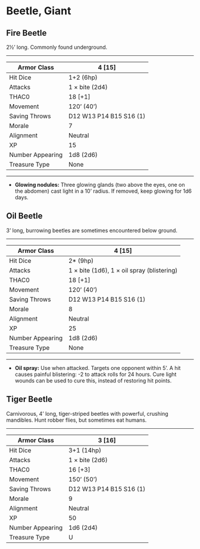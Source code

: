 # Beetle, Giant

## Fire Beetle

2½’ long. Commonly found underground.

------

| Armor Class     | 4 [15]                  |
| ---------------- | ----------------------- |
| Hit Dice         | 1+2 (6hp)               |
| Attacks          | 1 × bite (2d4)          |
| THAC0            | 18 [+1]                 |
| Movement         | 120’ (40’)              |
| Saving Throws    | D12 W13 P14 B15 S16 (1) |
| Morale           | 7                       |
| Alignment        | Neutral                 |
| XP               | 15                      |
| Number Appearing | 1d8 (2d6)               |
| Treasure Type    | None                    |

------

- **Glowing nodules:** Three glowing glands (two above the eyes, one on the abdomen) cast light in a 10’ radius. If removed, keep glowing for 1d6 days.

## Oil Beetle

3’ long, burrowing beetles are sometimes encountered below ground.

------

| Armor Class     | 4 [15]                                     |
| ---------------- | ------------------------------------------ |
| Hit Dice         | 2* (9hp)                                   |
| Attacks          | 1 × bite (1d6), 1 × oil spray (blistering) |
| THAC0            | 18 [+1]                                    |
| Movement         | 120’ (40’)                                 |
| Saving Throws    | D12 W13 P14 B15 S16 (1)                    |
| Morale           | 8                                          |
| Alignment        | Neutral                                    |
| XP               | 25                                         |
| Number Appearing | 1d8 (2d6)                                  |
| Treasure Type    | None                                       |

------

- **Oil spray:** Use when attacked. Targets one opponent within 5’. A hit causes painful blistering: -2 to attack rolls for 24 hours. Cure light wounds can be used to cure this, instead of restoring hit points.

## Tiger Beetle

Carnivorous, 4’ long, tiger-striped beetles with powerful, crushing mandibles. Hunt robber flies, but sometimes eat humans.

------

| Armor Class     | 3 [16]                  |
| ---------------- | ----------------------- |
| Hit Dice         | 3+1 (14hp)              |
| Attacks          | 1 × bite (2d6)          |
| THAC0            | 16 [+3]                 |
| Movement         | 150’ (50’)              |
| Saving Throws    | D12 W13 P14 B15 S16 (1) |
| Morale           | 9                       |
| Alignment        | Neutral                 |
| XP               | 50                      |
| Number Appearing | 1d6 (2d4)               |
| Treasure Type    | U                       |